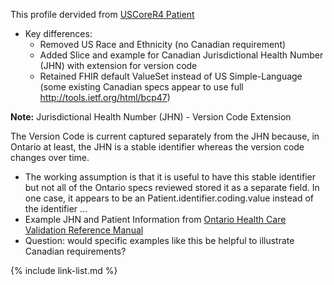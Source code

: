 <!--- Text entered into this file will appear at the top of the profiles page before the Formal Views of the profile content. -->

This profile dervided from [USCoreR4 Patient](https://build.fhir.org/ig/HL7/US-Core-R4/StructureDefinition-us-core-patient.html)

- Key differences:
  - Removed US Race and Ethnicity (no Canadian requirement)
  - Added Slice and example for Canadian Jurisdictional Health Number (JHN) with extension for version code
  - Retained FHIR default ValueSet instead of US Simple-Language (some existing Canadian specs appear to use full http://tools.ietf.org/html/bcp47)

**Note:** Jurisdictional Health Number (JHN) - Version Code Extension

The Version Code is current captured separately from the JHN because, in Ontario at least, the JHN is a stable identifier whereas the version code changes over time.  

- The working assumption is that it is useful to have this stable identifier but not all of the Ontario specs reviewed stored it as a separate field.  In one case, it appears to be an Patient.identifier.coding.value instead of the identifier ...
- Example JHN and Patient Information from [Ontario Health Care Validation Reference Manual](http://www.health.gov.on.ca/english/providers/pub/ohip/ohipvalid_manual/ohipvalid_manual.pdf)
- Question: would specific examples like this be helpful to illustrate Canadian requirements?

{% include link-list.md %}
